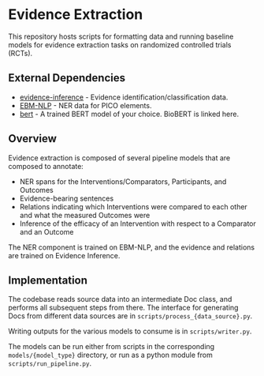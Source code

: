 # Evidence Extraction

This repository hosts scripts for formatting data and running baseline models for evidence extraction tasks on randomized controlled trials (RCTs).

## External Dependencies

* [evidence-inference](https://github.com/jayded/evidence-inference) - Evidence identification/classification data.
* [EBM-NLP](https://github.com/bepnye/EBM-NLP) - NER data for PICO elements.
* [bert](https://github.com/naver/biobert-pretrained/releases) - A trained BERT model of your choice. BioBERT is linked here.

## Overview

Evidence extraction is composed of several pipeline models that are composed to annotate:
* NER spans for the Interventions/Comparators, Participants, and Outcomes
* Evidence-bearing sentences
* Relations indicating which Interventions were compared to each other and what the measured Outcomes were
* Inference of the efficacy of an Intervention with respect to a Comparator and an Outcome

The NER component is trained on EBM-NLP, and the evidence and relations are trained on Evidence Inference.

## Implementation

The codebase reads source data into an intermediate Doc class, and performs all subsequent steps from there. The interface for generating Docs from different data sources are in `scripts/process_{data_source}.py`.

Writing outputs for the various models to consume is in `scripts/writer.py`.

The models can be run either from scripts in the corresponding `models/{model_type}` directory, or run as a python module from `scripts/run_pipeline.py`.
